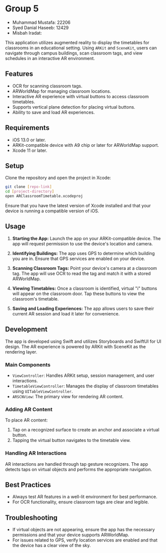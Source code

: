 # Group 5

- Muhammad Mustafa: 22206
- Syed Danial Haseeb: 12429
- Misbah Iradat:

This application utilizes augmented reality to display the timetables for classrooms in an educational setting. Using `ARKit` and `SceneKit`, users can navigate through campus buildings, scan classroom tags, and view schedules in an interactive AR environment.

## Features

- OCR for scanning classroom tags.
- ARWorldMap for managing classroom locations.
- Interactive AR experience with virtual buttons to access classroom timetables.
- Supports vertical plane detection for placing virtual buttons.
- Ability to save and load AR experiences.

## Requirements

- iOS 13.0 or later.
- ARKit-compatible device with A9 chip or later for ARWorldMap support.
- Xcode 11 or later.

## Setup

Clone the repository and open the project in Xcode:

```sh
git clone [repo-link]
cd [project-directory]
open ARClassroomTimetable.xcodeproj
```

Ensure that you have the latest version of Xcode installed and that your device is running a compatible version of iOS.

## Usage

1. **Starting the App:**
   Launch the app on your ARKit-compatible device. The app will request permission to use the device's location and camera.

2. **Identifying Buildings:**
   The app uses GPS to determine which building you are in. Ensure that GPS services are enabled on your device.

3. **Scanning Classroom Tags:**
   Point your device's camera at a classroom tag. The app will use OCR to read the tag and match it with a stored ARWorldMap.

4. **Viewing Timetables:**
   Once a classroom is identified, virtual "i" buttons will appear on the classroom door. Tap these buttons to view the classroom's timetable.

5. **Saving and Loading Experiences:**
   The app allows users to save their current AR session and load it later for convenience.

## Development

The app is developed using Swift and utilizes Storyboards and SwiftUI for UI design. The AR experience is powered by ARKit with SceneKit as the rendering layer.

### Main Components

- `ViewController`: Handles ARKit setup, session management, and user interactions.
- `TimetableViewController`: Manages the display of classroom timetables using `UITableViewController`.
- `ARSCNView`: The primary view for rendering AR content.

### Adding AR Content

To place AR content:

1. Tap on a recognized surface to create an anchor and associate a virtual button.
2. Tapping the virtual button navigates to the timetable view.

### Handling AR Interactions

AR interactions are handled through tap gesture recognizers. The app detects taps on virtual objects and performs the appropriate navigation.

## Best Practices

- Always test AR features in a well-lit environment for best performance.
- For OCR functionality, ensure classroom tags are clear and legible.

## Troubleshooting

- If virtual objects are not appearing, ensure the app has the necessary permissions and that your device supports ARWorldMap.
- For issues related to GPS, verify location services are enabled and that the device has a clear view of the sky.
